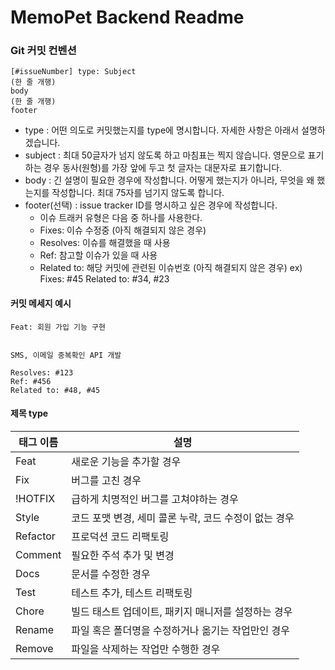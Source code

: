 # MemoPet Backend Readme

### Git 커밋 컨벤션
    [#issueNumber] type: Subject
    (한 줄 개행)
    body
    (한 줄 개행)
    footer

- type : 어떤 의도로 커밋했는지를 type에 명시합니다. 자세한 사항은 아래서 설명하겠습니다.
- subject : 최대 50글자가 넘지 않도록 하고 마침표는 찍지 않습니다. 영문으로 표기하는 경우 동사(원형)를 가장 앞에 두고 첫 글자는 대문자로 표기합니다. 
- body : 긴 설명이 필요한 경우에 작성합니다. 어떻게 했는지가 아니라, 무엇을 왜 했는지를 작성합니다. 최대 75자를 넘기지 않도록 합니다. 
- footer(선택) : issue tracker ID를 명시하고 싶은 경우에 작성합니다.
  - 이슈 트래커 유형은 다음 중 하나를 사용한다.
  - Fixes: 이슈 수정중 (아직 해결되지 않은 경우)
  - Resolves: 이슈를 해결했을 때 사용
  - Ref: 참고할 이슈가 있을 때 사용
  - Related to: 해당 커밋에 관련된 이슈번호 (아직 해결되지 않은 경우)
  ex) Fixes: #45 Related to: #34, #23
  
#### 커밋 메세지 예시
    Feat: 회원 가입 기능 구현

    
    SMS, 이메일 중복확인 API 개발
    
    Resolves: #123
    Ref: #456
    Related to: #48, #45

#### 제목 type
|태그 이름|설명|
|---|---|
|Feat|새로운 기능을 추가할 경우|
|Fix|버그를 고친 경우|
|!HOTFIX|급하게 치명적인 버그를 고쳐야하는 경우|
|Style|코드 포맷 변경, 세미 콜론 누락, 코드 수정이 없는 경우|
|Refactor|프로덕션 코드 리팩토링|
|Comment|필요한 주석 추가 및 변경|
|Docs|문서를 수정한 경우|
|Test|테스트 추가, 테스트 리팩토링|
|Chore|빌드 태스트 업데이트, 패키지 매니저를 설정하는 경우|
|Rename|파일 혹은 폴더명을 수정하거나 옮기는 작업만인 경우|
|Remove|파일을 삭제하는 작업만 수행한 경우|

